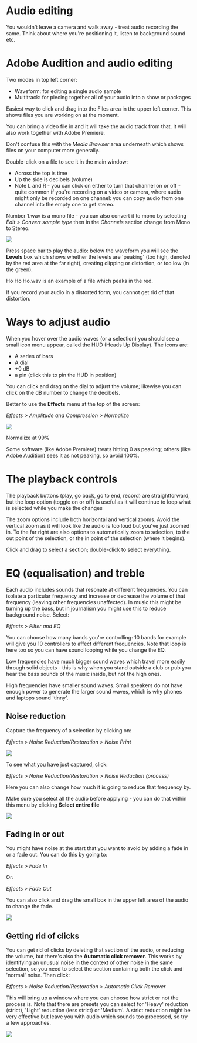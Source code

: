 # Audio editing

You wouldn't leave a camera and walk away - treat audio recording the same. Think about where you're positioning it, listen to background sound etc.

# Adobe Audition and audio editing

Two modes in top left corner: 

* Waveform: for editing a single audio sample
* Multitrack: for piecing together all of your audio into a show or packages

Easiest way to click and drag into the Files area in the upper left corner. This shows files you are working on at the moment.

You can bring a video file in and it will take the audio track from that. It will also work together with Adobe Premiere.

Don't confuse this with the *Media Browser* area underneath which shows files on your computer more generally.

Double-click on a file to see it in the main window:

* Across the top is time
* Up the side is decibels (volume)
* Note L and R - you can click on either to turn that channel on or off - quite common if you're recording on a video or camera, where audio might only be recorded on one channel: you can copy audio from one channel into the empty one to get stereo.

Number 1.wav is a mono file - you can also convert it to mono by selecting *Edit > Convert sample type* then in the *Channels* section change from Mono to Stereo.

![](https://raw.githubusercontent.com/paulbradshaw/MED7126/master/mono.PNG)

Press space bar to play the audio: below the waveform you will see the **Levels** box which shows whether the levels are 'peaking' (too high, denoted by the red area at the far right), creating clipping or distortion, or too low (in the green).

Ho Ho Ho.wav is an example of a file which peaks in the red.

If you record your audio in a distorted form, you cannot get rid of that distortion.

# Ways to adjust audio

When you hover over the audio waves (or a selection) you should see a small icon menu appear, called the HUD (Heads Up Display). The icons are:

* A series of bars
* A dial
* +0 dB
* a pin (click this to pin the HUD in position)

You can click and drag on the dial to adjust the volume; likewise you can click on the dB number to change the decibels.

Better to use the **Effects** menu at the top of the screen:

*Effects > Amplitude and Compression > Normalize*

![](https://raw.githubusercontent.com/paulbradshaw/MED7126/master/normalize.PNG)

Normalize at 99%

Some software (like Adobe Premiere) treats hitting 0 as peaking; others (like Adobe Audition) sees it as not peaking, so avoid 100%.

# The playback controls

The playback buttons (play, go back, go to end, record) are straightforward, but the loop option (toggle on or off) is useful as it will continue to loop what is selected while you make the changes

The zoom options include both horizontal and vertical zooms. Avoid the vertical zoom as it will look like the audio is too loud but you've just zoomed in. To the far right are also options to automatically zoom to selection, to the out point of the selection, or the in point of the selection (where it begins).

Click and drag to select a section; double-click to select everything.

# EQ (equalisation) and treble

Each audio includes sounds that resonate at different frequencies. You can isolate a particular frequency and increase or decrease the volume of that frequency (leaving other frequencies unaffected). In music this might be turning up the bass, but in journalism you might use this to reduce background noise. Select:

*Effects > Filter and EQ*

You can choose how many bands you're controlling: 10 bands for example will give you 10 controllers to affect different frequencies. Note that loop is here too so you can have sound looping while you change the EQ.

Low frequencies have much bigger sound waves which travel more easily through solid objects - this is why when you stand outside a club or pub you hear the bass sounds of the music inside, but not the high ones.

High frequencies have smaller sound waves. Small speakers do not have enough power to generate the larger sound waves, which is why phones and laptops sound 'tinny'.

## Noise reduction

Capture the frequency of a selection by clicking on:

*Effects > Noise Reduction/Restoration > Noise Print*

![](https://raw.githubusercontent.com/paulbradshaw/MED7126/master/noiseprint.PNG)

To see what you have just captured, click:

*Effects > Noise Reduction/Restoration > Noise Reduction (process)*

Here you can also change how much it is going to reduce that frequency by.

Make sure you select all the audio before applying - you can do that within this menu by clicking **Select entire file**

![](https://raw.githubusercontent.com/paulbradshaw/MED7126/master/noisereduction_notes.png)

## Fading in or out

You might have noise at the start that you want to avoid by adding a fade in or a fade out. You can do this by going to:

*Effects > Fade In* 

Or:

*Effects > Fade Out*

You can also click and drag the small box in the upper left area of the audio to change the fade.

![](https://raw.githubusercontent.com/paulbradshaw/MED7126/master/fadein_notes.png)

## Getting rid of clicks

You can get rid of clicks by deleting that section of the audio, or reducing the volume, but there's also the **Automatic click remover**. This works by identifying an unusual noise in the context of other noise in the same selection, so you need to select the section containing both the click and 'normal' noise. Then click:

*Effects > Noise Reduction/Restoration > Automatic Click Remover*

This will bring up a window where you can choose how strict or not the process is. Note that there are presets you can select for 'Heavy' reduction (strict), 'Light' reduction (less strict) or 'Medium'. A strict reduction might be very effective but leave you with audio which sounds too processed, so try a few approaches.

![](https://raw.githubusercontent.com/paulbradshaw/MED7126/master/autoclickremover_notes.png)
 




